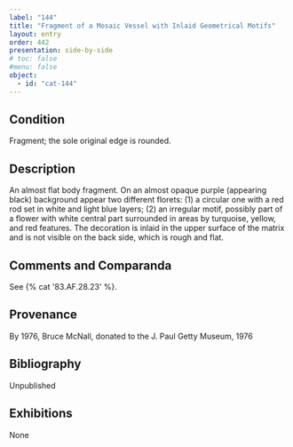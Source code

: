 ```yaml
---
label: "144"
title: "Fragment of a Mosaic Vessel with Inlaid Geometrical Motifs"
layout: entry
order: 442
presentation: side-by-side
# toc: false
#menu: false 
object:
  - id: "cat-144"
---
```


## Condition

Fragment; the sole original edge is rounded.

## Description

An almost flat body fragment. On an almost opaque purple (appearing black) background appear two different florets: (1) a circular one with a red rod set in white and light blue layers; (2) an irregular motif, possibly part of a flower with white central part surrounded in areas by turquoise, yellow, and red features. The decoration is inlaid in the upper surface of the matrix and is not visible on the back side, which is rough and flat.

## Comments and Comparanda

See {% cat '83.AF.28.23' %}.

## Provenance

By 1976, Bruce McNall, donated to the J. Paul Getty Museum, 1976

## Bibliography

Unpublished

## Exhibitions

None